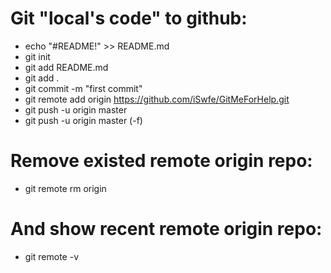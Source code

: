 # Git "local's code" to github:
* echo "#README!" >> README.md
* git init
* git add README.md
* git add .
* git commit -m "first commit"
* git remote add origin https://github.com/iSwfe/GitMeForHelp.git
* git push -u origin master
* git push -u origin master (-f)

# Remove existed remote origin repo: 
* git remote rm origin

# And show recent remote origin repo:
* git remote -v
